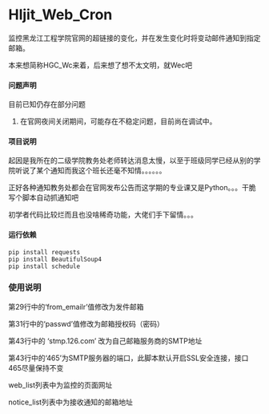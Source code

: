 # Hljit_Web_Cron
监控黑龙江工程学院官网的超链接的变化，并在发生变化时将变动邮件通知到指定邮箱。

本来想简称HGC_Wc来着，后来想了想不太文明，就Wec吧

#### 问题声明

目前已知仍存在部分问题

1. 在官网夜间关闭期间，可能存在不稳定问题，目前尚在调试中。

#### 项目说明

起因是我所在的二级学院教务处老师转达消息太慢，以至于班级同学已经从别的学院听说了某个通知而我这个班长还毫不知情。。。。。。

正好各种通知教务处都会在官网发布公告而这学期的专业课又是Python。。。干脆写个脚本自动抓通知吧

初学者代码比较烂而且也没啥稀奇功能，大佬们手下留情。。。

#### 运行依赖
```shell
pip install requests
pip install BeautifulSoup4
pip install schedule
```


### 使用说明

  第29行中的‘from_emailr’值修改为发件邮箱
  
  第31行中的‘passwd’值修改为邮箱授权码（密码）
  
  第43行中的 ‘stmp.126.com’ 改为自己邮箱服务商的SMTP地址
  
  第43行中的‘465’为SMTP服务器的端口，此脚本默认开启SSL安全连接，接口465尽量保持不变
  
  web_list列表中为监控的页面网址
  
  notice_list列表中为接收通知的邮箱地址

